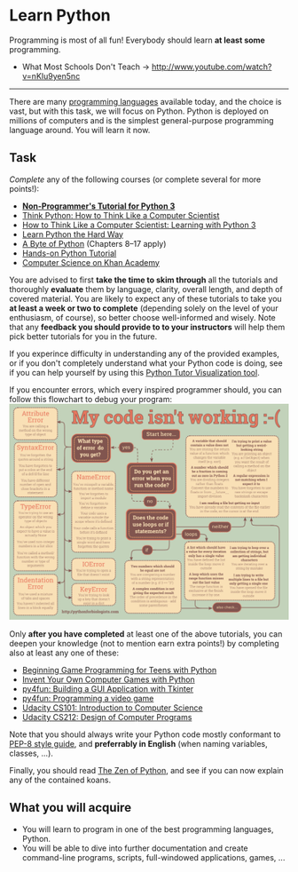 Learn Python
============

Programming is most of all fun! Everybody should learn **at least some** programming.

* What Most Schools Don't Teach → http://www.youtube.com/watch?v=nKIu9yen5nc

------------------------------------------------------------------------------

There are many [programming languages](http://en.wikipedia.org/wiki/Programming_language)
available today, and the choice is vast, but with this task, we will focus
on Python. Python is deployed on millions of computers and is the simplest
general-purpose programming language around. You will learn it now.

Task
----
_Complete_ any of the following courses (or complete several for more points!):
* [**Non-Programmer's Tutorial for Python 3**](http://en.wikibooks.org/wiki/Non-Programmer%27s_Tutorial_for_Python_3)
* [Think Python: How to Think Like a Computer Scientist](http://greenteapress.com/thinkpython/html/index.html)
* [How to Think Like a Computer Scientist: Learning with Python 3](http://openbookproject.net/thinkcs/python/english3e/index.html)
* [Learn Python the Hard Way](http://learnpythonthehardway.org/book/)
* [A Byte of Python](http://swaroopch.com/notes/python/) (Chapters 8–17 apply)
* [Hands-on Python Tutorial](http://anh.cs.luc.edu/python/hands-on/3.1/handsonHtml/index.html)
* [Computer Science on Khan Academy](https://www.khanacademy.org/science/computer-science/v/introduction-to-programs-data-types-and-variables)

You are advised to first **take the time to skim through** all the tutorials and
thoroughly **evaluate** them by language, clarity, overall length, and depth of covered 
material. You are likely to expect any of these tutorials to take you **at least
a week or two to complete** (depending solely on the level of your enthusiasm, of course),
so better choose well-informed and wisely.
Note that any **feedback you should provide to to your instructors** will help
them pick better tutorials for you in the future.

If you experince difficulty in understanding any of the provided examples,
or if you don't completely understand what your Python code is doing,
see if you can help yourself by using this
[Python Tutor Visualization tool](http://www.pythontutor.com/visualize.html).

If you encounter errors, which every inspired programmer should, you can
follow this flowchart to debug your program:
![PythonForBiologists "My code isn't working" flowchart](https://github.com/CoderDojoSI/ideas/raw/master/tasks/resources/python_error_debugging.png)

Only **after you have completed** at least one of the above tutorials, you can
deepen your knowledge (not to mention earn extra points!) by completing also at least any one of these:
* [Beginning Game Programming for Teens with Python](http://www.raywenderlich.com/24252/beginning-game-programming-for-teens-with-python)
* [Invent Your Own Computer Games with Python](http://inventwithpython.com/chapters/)
* [py4fun: Building a GUI Application with Tkinter](http://www.openbookproject.net/py4fun/gui/tkPhone.html)
* [py4fun: Programming a video game](http://www.openbookproject.net/py4fun/lode/lode.html)
* [Udacity CS101: Introduction to Computer Science](https://www.udacity.com/course/cs101)
* [Udacity CS212: Design of Computer Programs](https://www.udacity.com/course/cs212)

Note that you should always write your Python code mostly conformant to 
[PEP-8 style guide](http://www.python.org/dev/peps/pep-0008/), and **preferrably 
in English** (when naming variables, classes, ...).

Finally, you should read [The Zen of Python](http://www.python.org/dev/peps/pep-0020/), 
and see if you can now explain any of the contained koans.

What you will acquire
---------------------
* You will learn to program in one of the best programming languages, Python.
* You will be able to dive into further documentation and create command-line
  programs, scripts, full-windowed applications, games, ...

